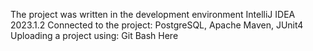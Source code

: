 The project was written in the development environment IntelliJ IDEA 2023.1.2
Connected to the project:
PostgreSQL, Apache Maven, JUnit4
Uploading a project using: Git Bash Here
